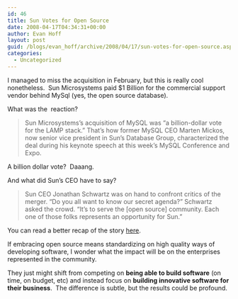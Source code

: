 ```yaml
---
id: 46
title: Sun Votes for Open Source
date: 2008-04-17T04:34:31+00:00
author: Evan Hoff
layout: post
guid: /blogs/evan_hoff/archive/2008/04/17/sun-votes-for-open-source.aspx
categories:
  - Uncategorized
---
```

I managed to miss the acquisition in February, but this is really cool nonetheless.&nbsp; Sun Microsystems paid $1 Billion for the commercial support vendor behind MySql (yes, the open source database).

What was the&nbsp; reaction?

> Sun Microsystems&#8217;s acquisition of MySQL was &#8220;a billion-dollar vote for the LAMP stack.&#8221; That&#8217;s how former MySQL CEO Marten Mickos, now senior vice president in Sun&#8217;s Database Group, characterized the deal during his keynote speech at this week&#8217;s MySQL Conference and Expo.

A billion dollar vote?&nbsp; Daaang.

And what did Sun&#8217;s CEO have to say?

> Sun CEO Jonathan Schwartz was on hand to confront critics of the merger. &#8220;Do you all want to know our secret agenda?&#8221; Schwartz asked the crowd. &#8220;It&#8217;s to serve the [open source] community. Each one of those folks represents an opportunity for Sun.&#8221;

You can read a better recap of the story <a href="http://reddevnews.com/news/article.aspx?editorialsid=9764" target="_blank">here</a>.

If embracing open source means standardizing on high quality ways of developing software, I wonder what the impact will be on the enterprises represented in the community.

They just might shift from competing on **being able to build software** (on time, on budget, etc) and instead focus on **building innovative software for their business**.&nbsp; The difference is subtle, but the results could be profound.